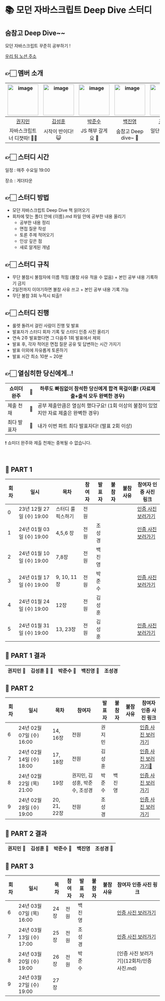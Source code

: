 # 📚 모던 자바스크립트 Deep Dive 스터디
## 숨참고 Deep Dive~~
모던 자바스크립트 꾸준히 공부하기 !

[우리 팀 노션 주소](https://zippy-headphones-1a3.notion.site/3-6-d1d836fce6904b25a17078a0d1ea48af?pvs=4)

## 👉🏻 멤버 소개


|   <img width="100"  alt="image" src="https://github.com/mingzzi96/js-deep-dive-study/assets/134386378/966a5ea2-7d46-4533-ba10-a310ca15c6cb"> | <img width="100" alt="image" src="https://github.com/mingzzi96/js-deep-dive-study/assets/134386378/6615e4f1-9d1e-4f83-866c-9ea9f06d8a2f">  | <img width="100" alt="image" src='https://ifh.cc/g/VzW6c9.jpg'> | <img width="100"  alt="image" src="https://github.com/mingzzi96/js-deep-dive-study/assets/134386378/869efe30-12b0-48cc-a726-e2b0a7bfbec9"> | <img width="100" alt="image" src="https://github.com/mingzzi96/js-deep-dive-study/assets/134386378/49168e9e-0162-49a6-b80e-95a52b60eb45"> |
|:------------------------------------------------:|:--------------------------------------------:|:---------------------------------------------:|:--------------------------------------------:|:--------------------------------------------:|
|         [권지민](https://github.com/mingzzi96)         |       [김성훈](https://github.com/huniiiiii)       |      [박준수](https://github.com/Jnnsu)       |      [백진영](https://github.com/jinyoung1018)       |      [조성경](https://github.com/whtjdrud)       |
|      자바스크립트 너 디졋따! 👊🏼    |             시작이 반이다! 😺             |      JS 해부 갈게요 🔪       |              숨참고 Deep dive~ 🌊               |              일단 끝내고 본다 🔥               |

## 👉🏻 스터디 시간
일정 : 매주 수요일 19:00

장소 : 게더타운

## 👉🏻 스터디 방법
- 모던 자바스크립트 Deep Dive 책 읽어오기
- 회차에 맞는 폴더 안에 {이름}.md 파일 안에 공부한 내용 올리기
  - 공부한 내용 정리
  - 면접 질문 작성
  - 토론 주제 적어오기
  - 인상 깊은 점
  - 새로 알게된 개념

## 👉🏻 스터디 규칙
- 무단 불참시 불참자에 이름 적힘 (불참 사유 적을 수 없음) + 본인 공부 내용 기록하기 금지
- 2일전까지 이야기하면 불참 사유 쓰고 + 본인 공부 내용 기록 가능
- 무단 불참 3회 누적시 퇴출!!

## 👉🏻 스터디 진행
- 룰렛 돌려서 걸린 사람이 진행 및 발표
- 발표자가 스터디 회차 기록 및 스터디 인증 사진 올리기
- 연속 2주 발표했다면 그 다음주 1회 발표에서 제외
- 발표 후, 각자 적어온 면접 질문 공유 및 답변하는 시간 가지기
- 발표 이외에 자유롭게 토론하기
- 발표 시간 최소 10분 ~ 20분

  
## 👉🏻 열심히한 당신에게..!

|쇼미더 완주 |🥇 | 하루도 빠짐없이 참석한 당신에게 합격 목걸이를! (자료제출+출석 모두 완벽한 경우)  |
| --- | ---| ---|
|제출 천재 |🥈 | 공부 제출만큼은 열심히 했다구요! (1회 이상의 불참이 있었지만 자료 제출은 완벽한 경우)  |
|최다 발표자 |📣 | 내가 이번 파트 최다 발표자다! (발표 2회 이상) |
    
❗️ 쇼미더 완주와 제출 천재는 중복될 수 없습니다.

<br>

## 📅 PART 1

| 회차 | 일시                |   목차                | 참여자               | 발표자           | 불참자      | 불참 사유                | 참여자 인증 사진 링크                |
| ---- |-------------------|-------------------|-------------------|---------------|--------------------------|--------------------------|--------------------------|
| 0    | 23년 12월 27일 (수) 19:00  | 스터디 룰 픽스하기    | 전원       |               |                  |                     |   [인증 사진 보러가기](0회차/인증사진.md)           |
| 1    | 24년 01월 03일 (수) 19:00  | 4,5,6 장             |   전원   |       조성경    |                 |                     |   [인증 사진 보러가기](1회차/인증사진.md)                  |
| 2    | 24년 01월 10일 (수) 19:00  |   7,8장             |   전원      |      백진영         |                  |                     |                     |
| 3    | 24년 01월 17일 (수) 19:00  |   9, 10, 11장    |     전원     |      박준수     |                  |                     |     [인증 사진 보러가기](3회차/인증사진.md)            |
| 4    | 24년 01월 24일 (수) 19:00  |          12장     |     전원    |       김성훈          |                  |                     |                     |
| 5    | 24년 01월 31일 (수) 19:00  |        13, 23장             |    전원     |   김성훈            |                  |                     |      [인증 사진 보러가기](5회차/인증사진.md)               |

## 🎉 PART 1 결과
|         권지민   🥇   |       김성훈  🥇  📣  |      박준수 🥇        |      백진영  🥇        |      조성경    |
|:------------------------------------------------:|:--------------------------------------------:|:---------------------------------------------:|:--------------------------------------------:|:--------------------------------------------:|



## 📅 PART 2

| 회차 | 일시                |   목차                | 참여자               | 발표자           | 불참자      | 불참 사유                | 참여자 인증 사진 링크                |
| ---- |-------------------|-------------------|-------------------|---------------|--------------------------|--------------------------|--------------------------|
| 6    | 24년 02월 07일 (수) 16:00  |  14, 16장    |    전원    |          권지민     |                  |                     |    [인증 사진 보러가기](6회차/인증사진.md)        |
| 7    | 24년 02월 14일 (수) 18:00  |  17, 18장    |    전원    |       김성훈        |                  |                     |    [인증 사진 보러가기🍫](7회차/인증사진-발렌타인데이에디션.md)        |
| 8    | 24년 02월 22일 (목) 21:00  |   19장   |   권지민, 김성훈, 박준수, 조성경     |       박준수        |       백진영           |                     |    [인증 사진 보러가기](8회차/인증사진.md)        | 
| 9    | 24년 02월 28일 (수) 19:00  |   20, 21, 22장   |  전원      |      조성경         |                  |                     |    [인증 사진 보러가기](9회차/인증사진.md)        | 

## 🎉 PART 2 결과
|         권지민   🥇   |       김성훈  🥇   |      박준수 🥇        |      백진영          |      조성경 🥇   |
|:------------------------------------------------:|:--------------------------------------------:|:---------------------------------------------:|:--------------------------------------------:|:--------------------------------------------:|




## 📅 PART 3

| 회차 | 일시                |   목차                | 참여자               | 발표자           | 불참자      | 불참 사유                | 참여자 인증 사진 링크                |
| ---- |-------------------|-------------------|-------------------|---------------|--------------------------|--------------------------|--------------------------|
| 6    | 24년 03월 07일 (목) 16:00  |  24장    |   전원     |    백진영           |                  |                     |   [인증 사진 보러가기](10회차/인증사진.md)       |
| 7    | 24년 03월 13일 (수) 17:00  |  25장   |   전원     |     조성경          |                  |                     |    [인증 사진 보러가기](11회차/인증사진.md)      |
| 8    | 24년 03월 20일 (수) 19:00  |   26장   |    전원    |     박준수          |                  |                     |  [인증 사진 보러가기](12회차/인증 사진.md)      | 
| 9    | 24년 03월 27일 (수) 19:00  |   27장   |        |               |                  |                     |          | 
